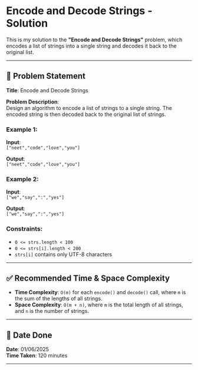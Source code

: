 # Encode and Decode Strings - Solution

This is my solution to the **"Encode and Decode Strings"** problem, which encodes a list of strings into a single string and decodes it back to the original list.

---

## 📌 Problem Statement

**Title**: Encode and Decode Strings

**Problem Description**:  
Design an algorithm to encode a list of strings to a single string. The encoded string is then decoded back to the original list of strings.

### Example 1:
**Input**:  
`["neet","code","love","you"]`  

**Output**:  
`["neet","code","love","you"]`

### Example 2:
**Input**:  
`["we","say",":","yes"]`  

**Output**:  
`["we","say",":","yes"]`

### Constraints:
- `0 <= strs.length < 100`
- `0 <= strs[i].length < 200`
- `strs[i]` contains only UTF-8 characters

---

## ✅ Recommended Time & Space Complexity

- **Time Complexity**: `O(m)` for each `encode()` and `decode()` call, where `m` is the sum of the lengths of all strings.
- **Space Complexity**: `O(m + n)`, where `m` is the total length of all strings, and `n` is the number of strings.

---

## 📅 Date Done

**Date**: 01/06/2025  
**Time Taken**: 120 minutes

---